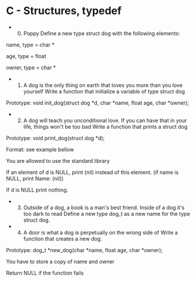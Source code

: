 # C - Structures, typedef 

* 0. Poppy
Define a new type struct dog with the following elements:

name, type = char *

age, type = float

owner, type = char *

* 1. A dog is the only thing on earth that loves you more than you love yourself
Write a function that initialize a variable of type struct dog

Prototype: void init_dog(struct dog *d, char *name, float age, char *owner);

* 2. A dog will teach you unconditional love. If you can have that in your life, things won't be too bad
Write a function that prints a struct dog

Prototype: void print_dog(struct dog *d);

Format: see example bellow

You are allowed to use the standard library

If an element of d is NULL, print (nil) instead of this element. (if name is NULL, print Name: (nil))

If d is NULL print nothing.

* 3. Outside of a dog, a book is a man's best friend. Inside of a dog it's too dark to read
Define a new type dog_t as a new name for the type struct dog.
* 4. A door is what a dog is perpetually on the wrong side of
Write a function that creates a new dog.

Prototype: dog_t *new_dog(char *name, float age, char *owner);

You have to store a copy of name and owner

Return NULL if the function fails
